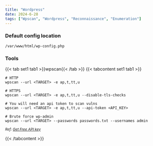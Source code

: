 ```yaml
---
title: "Wordpress"
date: 2024-6-28
tags: ["Wpscan", "Wordpress", "Reconnaissance", "Enumeration"]
---
```


### Default config location

```console
/var/www/html/wp-config.php
```

### Tools

{{< tab set1 tab1 >}}wpscan{{< /tab >}}
{{< tabcontent set1 tab1 >}}

```console
# HTTP
wpscan --url <TARGET> -e ap,t,tt,u
```

```console
# HTTPS
wpscan --url <TARGET> -e ap,t,tt,u --disable-tls-checks
```

```console
# You will need an api token to scan vulns
wpscan --url <TARGET> -e ap,t,tt,u --api-token <API_KEY>
```

```console
# Brute force wp-admin
wpscan --url <TARGET> --passwords passwords.txt --usernames admin
```

<small>*Ref: [Get Free API key](https://wpscan.com/)*</small>

{{< /tabcontent >}}
